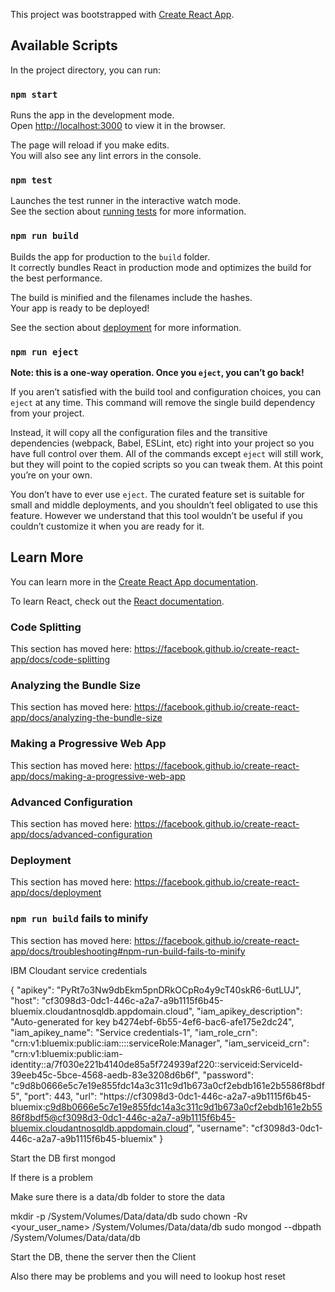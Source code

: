 This project was bootstrapped with [Create React App](https://github.com/facebook/create-react-app).

## Available Scripts

In the project directory, you can run:

### `npm start`

Runs the app in the development mode.<br />
Open [http://localhost:3000](http://localhost:3000) to view it in the browser.

The page will reload if you make edits.<br />
You will also see any lint errors in the console.

### `npm test`

Launches the test runner in the interactive watch mode.<br />
See the section about [running tests](https://facebook.github.io/create-react-app/docs/running-tests) for more information.

### `npm run build`

Builds the app for production to the `build` folder.<br />
It correctly bundles React in production mode and optimizes the build for the best performance.

The build is minified and the filenames include the hashes.<br />
Your app is ready to be deployed!

See the section about [deployment](https://facebook.github.io/create-react-app/docs/deployment) for more information.

### `npm run eject`

**Note: this is a one-way operation. Once you `eject`, you can’t go back!**

If you aren’t satisfied with the build tool and configuration choices, you can `eject` at any time. This command will remove the single build dependency from your project.

Instead, it will copy all the configuration files and the transitive dependencies (webpack, Babel, ESLint, etc) right into your project so you have full control over them. All of the commands except `eject` will still work, but they will point to the copied scripts so you can tweak them. At this point you’re on your own.

You don’t have to ever use `eject`. The curated feature set is suitable for small and middle deployments, and you shouldn’t feel obligated to use this feature. However we understand that this tool wouldn’t be useful if you couldn’t customize it when you are ready for it.

## Learn More

You can learn more in the [Create React App documentation](https://facebook.github.io/create-react-app/docs/getting-started).

To learn React, check out the [React documentation](https://reactjs.org/).

### Code Splitting

This section has moved here: https://facebook.github.io/create-react-app/docs/code-splitting

### Analyzing the Bundle Size

This section has moved here: https://facebook.github.io/create-react-app/docs/analyzing-the-bundle-size

### Making a Progressive Web App

This section has moved here: https://facebook.github.io/create-react-app/docs/making-a-progressive-web-app

### Advanced Configuration

This section has moved here: https://facebook.github.io/create-react-app/docs/advanced-configuration

### Deployment

This section has moved here: https://facebook.github.io/create-react-app/docs/deployment

### `npm run build` fails to minify

This section has moved here: https://facebook.github.io/create-react-app/docs/troubleshooting#npm-run-build-fails-to-minify

IBM Cloudant service credentials

{
"apikey": "PyRt7o3Nw9dbEkm5pnDRkOCpRo4y9cT40skR6-6utLUJ",
"host": "cf3098d3-0dc1-446c-a2a7-a9b1115f6b45-bluemix.cloudantnosqldb.appdomain.cloud",
"iam_apikey_description": "Auto-generated for key b4274ebf-6b55-4ef6-bac6-afe175e2dc24",
"iam_apikey_name": "Service credentials-1",
"iam_role_crn": "crn:v1:bluemix:public:iam::::serviceRole:Manager",
"iam_serviceid_crn": "crn:v1:bluemix:public:iam-identity::a/7f030e221b4140de85a5f724939af220::serviceid:ServiceId-39eeb45c-5bce-4568-aedb-83e3208d6b6f",
"password": "c9d8b0666e5c7e19e855fdc14a3c311c9d1b673a0cf2ebdb161e2b5586f8bdf5",
"port": 443,
"url": "https://cf3098d3-0dc1-446c-a2a7-a9b1115f6b45-bluemix:c9d8b0666e5c7e19e855fdc14a3c311c9d1b673a0cf2ebdb161e2b5586f8bdf5@cf3098d3-0dc1-446c-a2a7-a9b1115f6b45-bluemix.cloudantnosqldb.appdomain.cloud",
"username": "cf3098d3-0dc1-446c-a2a7-a9b1115f6b45-bluemix"
}

Start the DB first mongod

If there is a problem

Make sure there is a data/db folder to store the data

mkdir -p /System/Volumes/Data/data/db
sudo chown -Rv <your_user_name> /System/Volumes/Data/data/db
sudo mongod --dbpath /System/Volumes/Data/data/db

Start the DB, thene the server then the Client

Also there may be problems and you will need to lookup host reset
